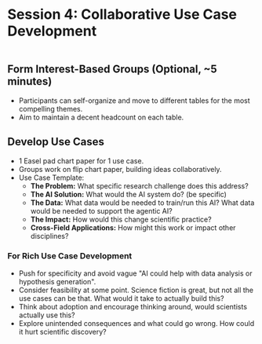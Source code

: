 # Session 4: Collaborative Use Case Development

```{include} ../timers/timer-25-minutes.md

```

## Form Interest-Based Groups (Optional, ~5 minutes)

- Participants can self-organize and move to different tables for the most
  compelling themes.
- Aim to maintain a decent headcount on each table.

## Develop Use Cases

- 1 Easel pad chart paper for 1 use case.
- Groups work on flip chart paper, building ideas collaboratively.
- Use Case Template:
  - **The Problem:** What specific research challenge does this address?
  - **The AI Solution:** What would the AI system do? (be specific)
  - **The Data:** What data would be needed to train/run this AI? What data
    would be needed to support the agentic AI?
  - **The Impact:** How would this change scientific practice?
  - **Cross-Field Applications:** How might this work or impact other
    disciplines?

### For Rich Use Case Development

- Push for specificity and avoid vague "AI could help with data analysis or
  hypothesis generation".
- Consider feasibility at some point. Science fiction is great, but not all the
  use cases can be that. What would it take to actually build this?
- Think about adoption and encourage thinking around, would scientists actually
  use this?
- Explore unintended consequences and what could go wrong. How could it hurt
  scientific discovery?
